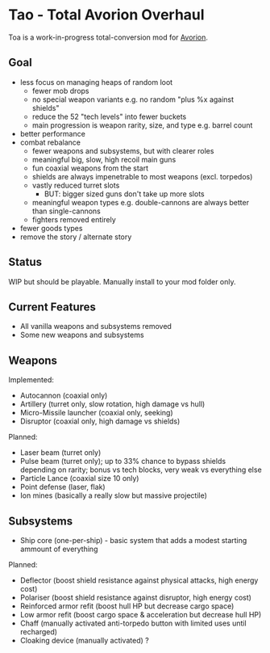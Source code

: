 # Tao - Total Avorion Overhaul

Toa is a work-in-progress total-conversion mod for [Avorion](https://store.steampowered.com/app/445220/Avorion/).

Goal
----

* less focus on managing heaps of random loot
   - fewer mob drops
   - no special weapon variants e.g. no random "plus %x against shields"
   - reduce the 52 "tech levels" into fewer buckets
   - main progression is weapon rarity, size, and type e.g. barrel count
* better performance
* combat rebalance
  - fewer weapons and subsystems, but with clearer roles
  - meaningful big, slow, high recoil main guns
  - fun coaxial weapons from the start
  - shields are always impenetrable to most weapons (excl. torpedos)
  - vastly reduced turret slots
    - BUT: bigger sized guns don't take up more slots
  - meaningful weapon types e.g. double-cannons are always better than single-cannons
  - fighters removed entirely
* fewer goods types
* remove the story / alternate story

Status
------

WIP but should be playable.
Manually install to your mod folder only.

Current Features
---------------

* All vanilla weapons and subsystems removed
* Some new weapons and subsystems

Weapons
-------

Implemented:

* Autocannon (coaxial only)
* Artillery (turret only, slow rotation, high damage vs hull)
* Micro-Missile launcher (coaxial only, seeking)
* Disruptor (coaxial only, high damage vs shields)

Planned:

* Laser beam (turret only)
* Pulse beam (turret only); up to 33% chance to bypass shields depending on rarity; bonus vs tech blocks, very weak vs everything else
* Particle Lance (coaxial size 10 only)
* Point defense (laser, flak)
* Ion mines (basically a really slow but massive projectile)

Subsystems
-----------

* Ship core (one-per-ship) - basic system that adds a modest starting ammount of everything

Planned:

* Deflector (boost shield resistance against physical attacks, high energy cost)
* Polariser (boost shield resistance against disruptor, high energy cost)
* Reinforced armor refit (boost hull HP but decrease cargo space)
* Low armor refit (boost cargo space & acceleration but decrease hull HP)
* Chaff (manually activated anti-torpedo button with limited uses until recharged)
* Cloaking device (manually activated) ?


